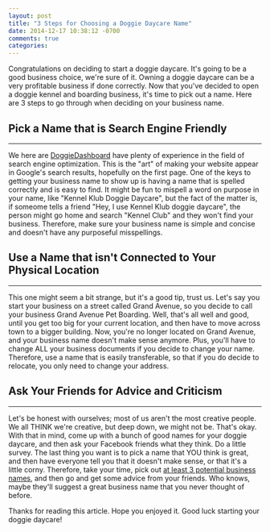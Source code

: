```yaml
---
layout: post
title: "3 Steps for Choosing a Doggie Daycare Name"
date: 2014-12-17 10:38:12 -0700
comments: true
categories:
---
```


Congratulations on deciding to start a doggie daycare. It's going to be a good business choice, we're sure of it. Owning a doggie daycare can be a very profitable business if done correctly. Now that you've decided to open a doggie kennel and boarding business, it's time to pick out a name. Here are 3 steps to go through when deciding on your business name.

## Pick a Name that is Search Engine Friendly
---
We here are [DoggieDashboard](http://doggiedashboard.com) have plenty of experience in the field of search engine optimization. This is the "art" of making your website appear in Google's search results, hopefully on the first page. One of the keys to getting your business name to show up is having a name that is spelled correctly and is easy to find. It might be fun to mispell a word on purpose in your name, like "Kennel Klub Doggie Daycare", but the fact of the matter is, if someome tells a friend "Hey, I use Kennel Klub doggie daycare", the person might go home and search "Kennel Club" and they won't find your business. Therefore, make sure your business name is simple and concise and doesn't have any purposeful misspellings.

## Use a Name that isn't Connected to Your Physical Location
---
This one might seem a bit strange, but it's a good tip, trust us. Let's say you start your business on a street called Grand Avenue, so you decide to call your business Grand Avenue Pet Boarding. Well, that's all well and good, until you get too big for your current location, and then have to move across town to a bigger building. Now, you're no longer located on Grand Avenue, and your business name doesn't make sense anymore. Plus, you'll have to change ALL your business documents if you decide to change your name. Therefore, use a name that is easily transferable, so that if you do decide to relocate, you only need to change your address.

## Ask Your Friends for Advice and Criticism
---
Let's be honest with ourselves; most of us aren't the most creative people. We all THINK we're creative, but deep down, we might not be. That's okay. With that in mind, come up with a bunch of good names for your doggie daycare, and then ask your Facebook friends what they think. Do a little survey. The last thing you want is to pick a name that YOU think is great, and then have everyone tell you that it doesn't make sense, or that it's a little corny. Therefore, take your time, pick out [at least 3 potential business names](https://answers.yahoo.com/question/index?qid=20100625151235AAduKY1), and then go and get some advice from your friends. Who knows, maybe they'll suggest a great business name that you never thought of before.

Thanks for reading this article. Hope you enjoyed it. Good luck starting your doggie daycare!